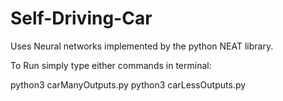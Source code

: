 # Self-Driving-Car

Uses Neural networks implemented by the python NEAT library.

To Run simply type either commands in terminal:

python3 carManyOutputs.py 
python3 carLessOutputs.py
